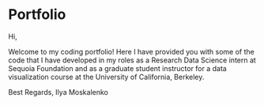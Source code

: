 # Portfolio
Hi,

Welcome to my coding portfolio! Here I have provided you with some of the code that I have developed in my roles as a Research Data Science intern at Sequoia Foundation and as a graduate student instructor for a data visualization course at the University of California, Berkeley.

Best Regards,
Ilya Moskalenko
